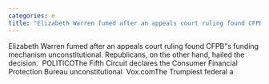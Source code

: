```yaml
---
categories: e
title: "Elizabeth Warren fumed after an appeals court ruling found CFPBs funding mechanism unconstitutional Republicans on the other hand hailed the decision  POLITICO"
---
```

Elizabeth Warren fumed after an appeals court ruling found CFPB"s funding mechanism unconstitutional. Republicans, on the other hand, hailed the decision.&nbsp;&nbsp;POLITICOThe Fifth Circuit declares the Consumer Financial Protection Bureau unconstitutional&nbsp;&nbsp;Vox.comThe Trumpiest federal a